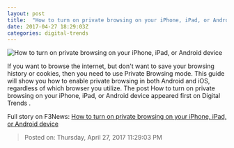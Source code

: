```yaml
---
layout: post
title:  "How to turn on private browsing on your iPhone, iPad, or Android device"
date: 2017-04-27 18:29:03Z
categories: digital-trends
---
```


![How to turn on private browsing on your iPhone, iPad, or Android device](http://icdn4.digitaltrends.com/image/man-browsing-internet-at-night-smartphone1-1200x630-c.jpg)

If you want to browse the internet, but don't want to save your browsing history or cookies, then you need to use Private Browsing mode. This guide will show you how to enable private browsing in both Android and iOS, regardless of which browser you utilize. The post How to turn on private browsing on your iPhone, iPad, or Android device appeared first on Digital Trends .


Full story on F3News: [How to turn on private browsing on your iPhone, iPad, or Android device](http://www.f3nws.com/n/bqRkkH)

> Posted on: Thursday, April 27, 2017 11:29:03 PM
